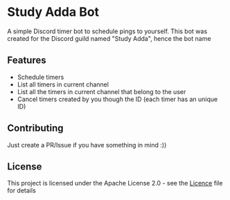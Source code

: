 # Study Adda Bot
A simple Discord timer bot to schedule pings to yourself.
This bot was created for the Discord guild named "Study Adda", hence the bot name

## Features
- Schedule timers
- List all timers in current channel
- List all the timers in current channel that belong to the user
- Cancel timers created by you though the ID (each timer has an unique ID)

## Contributing
Just create a PR/Issue if you have something in mind :))

## License
This project is licensed under the Apache License 2.0 - see the [Licence](LICENSE.md) file for details
